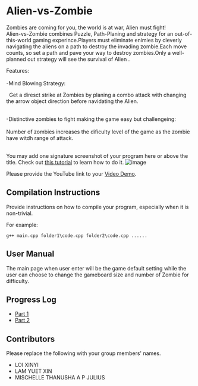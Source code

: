# Alien-vs-Zombie

Zombies are coming for you, the world is at war, Alien must fight!<br>
Alien-vs-Zombie combines Puzzle, Path-Planing and strategy for an out-of-this-world gaming experince.Players must eliminate enimies by cleverly navigating the aliens on a path to destroy the invading zombie.Each move counts, so set a path and pave your way to destroy zombies.Only a well-planned out strategy will see the survival of Alien .

Features:<br><br>
 -Mind Blowing Strategy:<br>
  <p> &nbsp Get a diresct strike at Zombies by planing a combo attack with changing the arrow object direction before navidating the Alien.<br><br></p>
 -Distinctive zombies to fight making the game easy but challengeing:<br><br>
   Number of zombies increases the dificulty level of the game as the zombie have witdh range of attack.<br><br>
  
You may add one signature screenshot of your program here or above the title. Check out [this tutorial](https://www.digitalocean.com/community/tutorials/markdown-markdown-images) to learn how to do it.
![image]()

Please provide the YouTube link to your [Video Demo](https://youtube.com).

## Compilation Instructions

Provide instructions on how to compile your program, especially when it is non-trivial.

For example:

```
g++ main.cpp folder1\code.cpp folder2\code.cpp ......
```

## User Manual
The main page when user enter will be the game default setting while the user can choose to change the gameboard size and number of Zombie for difficulty.

## Progress Log

- [Part 1](PART1.md)
- [Part 2](PART2.md)

## Contributors

Please replace the following with your group members' names. 

- LOI XINYI 
- LAM YUET XIN
- MISCHELLE THANUSHA A P JULIUS
